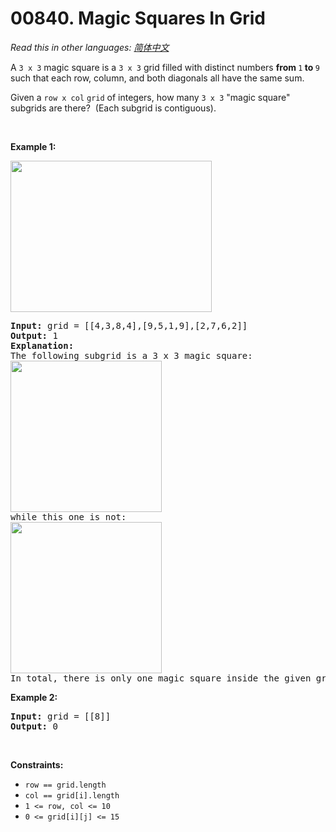 # 00840. Magic Squares In Grid

  _Read this in other languages:_
    [_简体中文_](README.zh-CN.md)

<p>A <code>3 x 3</code> magic square is a <code>3 x 3</code> grid filled with distinct numbers <strong>from </strong><code>1</code><strong> to </strong><code>9</code> such that each row, column, and both diagonals all have the same sum.</p>

<p>Given a <code>row x col</code>&nbsp;<code>grid</code>&nbsp;of integers, how many <code>3 x 3</code> &quot;magic square&quot; subgrids are there?&nbsp; (Each subgrid is contiguous).</p>

<p>&nbsp;</p>
<p><strong>Example 1:</strong></p>
<img alt="" src="https://assets.leetcode.com/uploads/2020/09/11/magic_main.jpg" style="width: 322px; height: 242px;" />
<pre>
<strong>Input:</strong> grid = [[4,3,8,4],[9,5,1,9],[2,7,6,2]]
<strong>Output:</strong> 1
<strong>Explanation: </strong>
The following subgrid is a 3 x 3 magic square:
<img alt="" src="https://assets.leetcode.com/uploads/2020/09/11/magic_valid.jpg" style="width: 242px; height: 242px;" />
while this one is not:
<img alt="" src="https://assets.leetcode.com/uploads/2020/09/11/magic_invalid.jpg" style="width: 242px; height: 242px;" />
In total, there is only one magic square inside the given grid.
</pre>

<p><strong>Example 2:</strong></p>

<pre>
<strong>Input:</strong> grid = [[8]]
<strong>Output:</strong> 0
</pre>

<p>&nbsp;</p>
<p><strong>Constraints:</strong></p>

<ul>
	<li><code>row == grid.length</code></li>
	<li><code>col == grid[i].length</code></li>
	<li><code>1 &lt;= row, col &lt;= 10</code></li>
	<li><code>0 &lt;= grid[i][j] &lt;= 15</code></li>
</ul>
